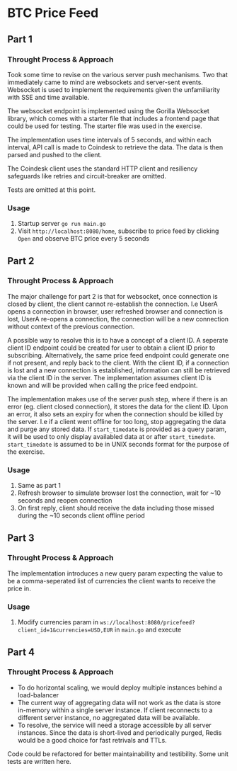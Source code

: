 # BTC Price Feed

## Part 1

### Throught Process & Approach

Took some time to revise on the various server push mechanisms. Two that immediately came to mind are websockets and server-sent events. Websocket is used to implement the requirements given the unfamiliarity with SSE and time available.

The websocket endpoint is implemented using the Gorilla Websocket library, which comes with a starter file that includes a frontend page that could be used for testing. The starter file was used in the exercise.

The implementation uses time intervals of 5 seconds, and within each interval, API call is made to Coindesk to retrieve the data. The data is then parsed and pushed to the client.

The Coindesk client uses the standard HTTP client and resiliency safeguards like retries and circuit-breaker are omitted.

Tests are omitted at this point.

### Usage
1. Startup server `go run main.go`
1. Visit `http://localhost:8080/home`, subscribe to price feed by clicking `Open` and observe BTC price every 5 seconds

## Part 2

### Throught Process & Approach

The major challenge for part 2 is that for websocket, once connection is closed by client, the client cannot re-establish the connection. I.e UserA opens a connection in browser, user refreshed browser and connection is lost, UserA re-opens a connection, the connection will be a new connection without context of the previous connection.

A possible way to resolve this is to have a concept of a client ID. A seperate client ID endpoint could be created for user to obtain a client ID prior to subscribing. Alternatively, the same price feed endpoint could generate one if not present, and reply back to the client. With the client ID, if a connection is lost and a new connection is established, information can still be retrieved via the client ID in the server. The implementation assumes client ID is known and will be provided when calling the price feed endpoint.

The implementation makes use of the server push step, where if there is an error (eg. client closed connection), it stores the data for the client ID. Upon an error, it also sets an expiry for when the connection should be killed by the server. I.e if a client went offline for too long, stop aggregating the data and purge any stored data. If `start_timedate` is provided as a query param, it will be used to only display availabled data at or after `start_timedate`. `start_timedate` is assumed to be in UNIX seconds format for the purpose of the exercise.

### Usage
1. Same as part 1
1. Refresh browser to simulate browser lost the connection, wait for ~10 seconds and reopen connection
1. On first reply, client should receive the data including those missed during the ~10 seconds client offline period

## Part 3

### Throught Process & Approach

The implementation introduces a new query param expecting the value to be a comma-seperated list of currencies the client wants to receive the price in.

### Usage
1. Modify currencies param in `ws://localhost:8080/pricefeed?client_id=1&currencies=USD,EUR` in `main.go` and execute

## Part 4

### Throught Process & Approach

- To do horizontal scaling, we would deploy multiple instances behind a load-balancer
- The current way of aggregating data will not work as the data is store in-memory within a single server instance. If client reconnects to a different server instance, no aggregated data will be available.
- To resolve, the service will need a storage accessible by all server instances. Since the data is short-lived and periodically purged, Redis would be a good choice for fast retrivals and TTLs.

Code could be refactored for better maintainability and testibility. Some unit tests are written here.
